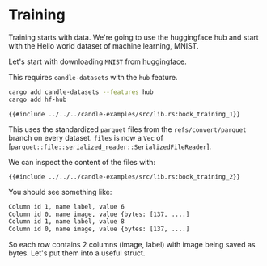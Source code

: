 # Training


Training starts with data. We're going to use the huggingface hub and 
start with the Hello world dataset of machine learning, MNIST.

Let's start with downloading `MNIST` from [huggingface](https://huggingface.co/datasets/mnist).

This requires `candle-datasets` with the `hub` feature.
```bash
cargo add candle-datasets --features hub
cargo add hf-hub
```


```rust,ignore
{{#include ../../../candle-examples/src/lib.rs:book_training_1}}
```

This uses the standardized `parquet` files from the `refs/convert/parquet` branch on every dataset.
`files` is now a `Vec` of [`parquet::file::serialized_reader::SerializedFileReader`].

We can inspect the content of the files with:

```rust,ignore
{{#include ../../../candle-examples/src/lib.rs:book_training_2}}
```

You should see something like:

```bash
Column id 1, name label, value 6
Column id 0, name image, value {bytes: [137, ....]
Column id 1, name label, value 8
Column id 0, name image, value {bytes: [137, ....]
```

So each row contains 2 columns (image, label) with image being saved as bytes.
Let's put them into a useful struct.


